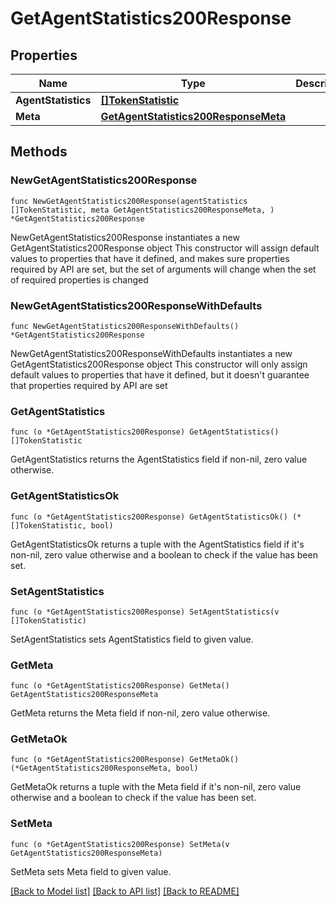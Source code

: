 # GetAgentStatistics200Response

## Properties

Name | Type | Description | Notes
------------ | ------------- | ------------- | -------------
**AgentStatistics** | [**[]TokenStatistic**](TokenStatistic.md) |  | 
**Meta** | [**GetAgentStatistics200ResponseMeta**](GetAgentStatistics200ResponseMeta.md) |  | 

## Methods

### NewGetAgentStatistics200Response

`func NewGetAgentStatistics200Response(agentStatistics []TokenStatistic, meta GetAgentStatistics200ResponseMeta, ) *GetAgentStatistics200Response`

NewGetAgentStatistics200Response instantiates a new GetAgentStatistics200Response object
This constructor will assign default values to properties that have it defined,
and makes sure properties required by API are set, but the set of arguments
will change when the set of required properties is changed

### NewGetAgentStatistics200ResponseWithDefaults

`func NewGetAgentStatistics200ResponseWithDefaults() *GetAgentStatistics200Response`

NewGetAgentStatistics200ResponseWithDefaults instantiates a new GetAgentStatistics200Response object
This constructor will only assign default values to properties that have it defined,
but it doesn't guarantee that properties required by API are set

### GetAgentStatistics

`func (o *GetAgentStatistics200Response) GetAgentStatistics() []TokenStatistic`

GetAgentStatistics returns the AgentStatistics field if non-nil, zero value otherwise.

### GetAgentStatisticsOk

`func (o *GetAgentStatistics200Response) GetAgentStatisticsOk() (*[]TokenStatistic, bool)`

GetAgentStatisticsOk returns a tuple with the AgentStatistics field if it's non-nil, zero value otherwise
and a boolean to check if the value has been set.

### SetAgentStatistics

`func (o *GetAgentStatistics200Response) SetAgentStatistics(v []TokenStatistic)`

SetAgentStatistics sets AgentStatistics field to given value.


### GetMeta

`func (o *GetAgentStatistics200Response) GetMeta() GetAgentStatistics200ResponseMeta`

GetMeta returns the Meta field if non-nil, zero value otherwise.

### GetMetaOk

`func (o *GetAgentStatistics200Response) GetMetaOk() (*GetAgentStatistics200ResponseMeta, bool)`

GetMetaOk returns a tuple with the Meta field if it's non-nil, zero value otherwise
and a boolean to check if the value has been set.

### SetMeta

`func (o *GetAgentStatistics200Response) SetMeta(v GetAgentStatistics200ResponseMeta)`

SetMeta sets Meta field to given value.



[[Back to Model list]](../README.md#documentation-for-models) [[Back to API list]](../README.md#documentation-for-api-endpoints) [[Back to README]](../README.md)


